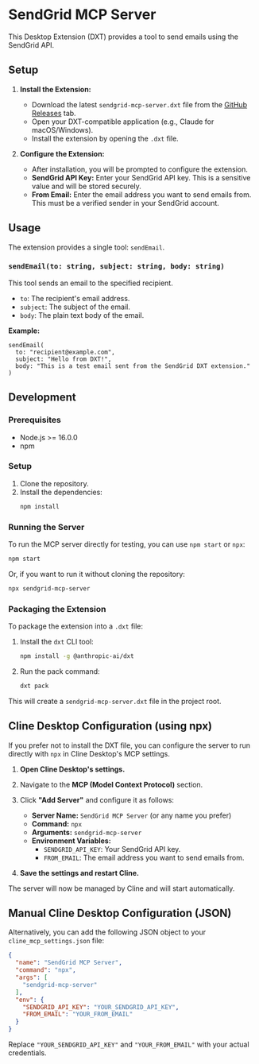 # SendGrid MCP Server

This Desktop Extension (DXT) provides a tool to send emails using the SendGrid API.

## Setup

1.  **Install the Extension:**
    *   Download the latest `sendgrid-mcp-server.dxt` file from the [GitHub Releases](https://github.com/evantobin/sendgrid_mcp/releases) tab.
    *   Open your DXT-compatible application (e.g., Claude for macOS/Windows).
    *   Install the extension by opening the `.dxt` file.

2.  **Configure the Extension:**
    *   After installation, you will be prompted to configure the extension.
    *   **SendGrid API Key:** Enter your SendGrid API key. This is a sensitive value and will be stored securely.
    *   **From Email:** Enter the email address you want to send emails from. This must be a verified sender in your SendGrid account.

## Usage

The extension provides a single tool: `sendEmail`.

### `sendEmail(to: string, subject: string, body: string)`

This tool sends an email to the specified recipient.

*   `to`: The recipient's email address.
*   `subject`: The subject of the email.
*   `body`: The plain text body of the email.

**Example:**

```
sendEmail(
  to: "recipient@example.com",
  subject: "Hello from DXT!",
  body: "This is a test email sent from the SendGrid DXT extension."
)
```

## Development

### Prerequisites

*   Node.js >= 16.0.0
*   npm

### Setup

1.  Clone the repository.
2.  Install the dependencies:
    ```bash
    npm install
    ```

### Running the Server

To run the MCP server directly for testing, you can use `npm start` or `npx`:

```bash
npm start
```

Or, if you want to run it without cloning the repository:

```bash
npx sendgrid-mcp-server
```

### Packaging the Extension

To package the extension into a `.dxt` file:

1.  Install the `dxt` CLI tool:
    ```bash
    npm install -g @anthropic-ai/dxt
    ```
2.  Run the pack command:
    ```bash
    dxt pack
    ```

This will create a `sendgrid-mcp-server.dxt` file in the project root.

## Cline Desktop Configuration (using npx)

If you prefer not to install the DXT file, you can configure the server to run directly with `npx` in Cline Desktop's MCP settings.

1.  **Open Cline Desktop's settings.**
2.  Navigate to the **MCP (Model Context Protocol)** section.
3.  Click **"Add Server"** and configure it as follows:

    *   **Server Name:** `SendGrid MCP Server` (or any name you prefer)
    *   **Command:** `npx`
    *   **Arguments:** `sendgrid-mcp-server`
    *   **Environment Variables:**
        *   `SENDGRID_API_KEY`: Your SendGrid API key.
        *   `FROM_EMAIL`: The email address you want to send emails from.

4.  **Save the settings and restart Cline.**

The server will now be managed by Cline and will start automatically.

## Manual Cline Desktop Configuration (JSON)

Alternatively, you can add the following JSON object to your `cline_mcp_settings.json` file:

```json
{
  "name": "SendGrid MCP Server",
  "command": "npx",
  "args": [
    "sendgrid-mcp-server"
  ],
  "env": {
    "SENDGRID_API_KEY": "YOUR_SENDGRID_API_KEY",
    "FROM_EMAIL": "YOUR_FROM_EMAIL"
  }
}
```

Replace `"YOUR_SENDGRID_API_KEY"` and `"YOUR_FROM_EMAIL"` with your actual credentials.
